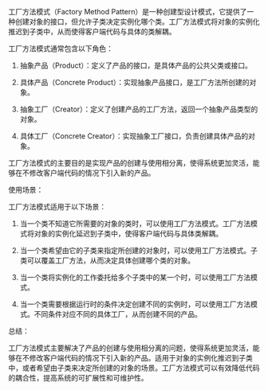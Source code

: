工厂方法模式（Factory Method Pattern）是一种创建型设计模式，它提供了一种创建对象的接口，但允许子类决定实例化哪个类。工厂方法模式将对象的实例化推迟到子类中，从而使得客户端代码与具体的类解耦。

工厂方法模式通常包含以下角色：

1. 抽象产品（Product）：定义了产品的接口，是具体产品的公共父类或接口。

2. 具体产品（Concrete Product）：实现抽象产品接口，是工厂方法所创建的对象。

3. 抽象工厂（Creator）：定义了创建产品的工厂方法，返回一个抽象产品类型的对象。

4. 具体工厂（Concrete Creator）：实现抽象工厂接口，负责创建具体产品的对象。

工厂方法模式的主要目的是实现产品的创建与使用相分离，使得系统更加灵活，能够在不修改客户端代码的情况下引入新的产品。

使用场景：

工厂方法模式适用于以下场景：

1. 当一个类不知道它所需要的对象的类时，可以使用工厂方法模式。工厂方法模式将对象的实例化延迟到子类中，使得客户端代码与具体类解耦。

2. 当一个类希望由它的子类来指定所创建的对象时，可以使用工厂方法模式。子类可以覆盖工厂方法，从而决定具体创建哪个类的对象。

3. 当一个类将实例化的工作委托给多个子类中的某一个时，可以使用工厂方法模式。

4. 当一个类需要根据运行时的条件决定创建不同的实例时，可以使用工厂方法模式。不同条件对应不同的具体工厂，从而创建不同的产品。

总结：

工厂方法模式主要解决了产品的创建与使用相分离的问题，使得系统更加灵活，能够在不修改客户端代码的情况下引入新的产品。适用于对象的实例化推迟到子类中，或者希望由子类来决定所创建的对象的场景。工厂方法模式可以有效降低代码的耦合性，提高系统的可扩展性和可维护性。